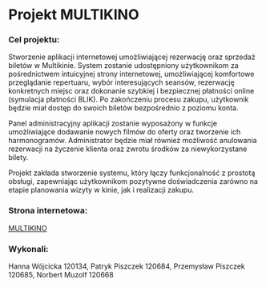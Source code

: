 # Projekt MULTIKINO

<h3>Cel projektu:</h3>
<p>Stworzenie aplikacji internetowej umożliwiającej rezerwację oraz sprzedaż biletów w Multikinie. 
System zostanie udostępniony użytkownikom za pośrednictwem intuicyjnej strony internetowej, umożliwiającej komfortowe przeglądanie repertuaru, wybór interesujących seansów, rezerwację konkretnych miejsc oraz dokonanie szybkiej i bezpiecznej płatności online (symulacja płatności BLIK). Po zakończeniu procesu zakupu, użytkownik będzie miał dostęp do swoich biletów bezpośrednio z poziomu konta.

Panel administracyjny aplikacji zostanie wyposażony w funkcje umożliwiające dodawanie nowych filmów do oferty oraz tworzenie ich harmonogramów. Administrator będzie miał również możliwość anulowania rezerwacji na życzenie klienta oraz zwrotu środków za niewykorzystane bilety.

Projekt zakłada stworzenie systemu, który łączy funkcjonalność z prostotą obsługi, zapewniając użytkownikom pozytywne doświadczenia zarówno na etapie planowania wizyty w kinie, jak i realizacji zakupu.</p>
<h3>Strona internetowa:</h3>
<a href="https://multikino.kesug.com/" target="_blank" >MULTIKINO</a>
<br>
<h3>Wykonali:</h3>
Hanna Wójcicka 120134, Patryk Piszczek 120684, Przemysław Piszczek 120685, Norbert Muzolf 120668

